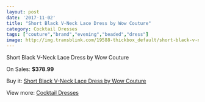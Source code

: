 ```yaml
---
layout: post
date: '2017-11-02'
title: "Short Black V-Neck Lace Dress by Wow Couture"
category: Cocktail Dresses
tags: ["couture","brand","evening","beaded","dress"]
image: http://img.transblink.com/19588-thickbox_default/short-black-v-neck-lace-dress-by-wow-couture.jpg
---
```

Short Black V-Neck Lace Dress by Wow Couture

On Sales: **$378.99**
<a href="https://www.transblink.com/en/cocktail-dresses/6167-short-black-v-neck-lace-dress-by-wow-couture.html"><amp-img layout="responsive" width="600" height="600" src="//img.transblink.com/19588-thickbox_default/short-black-v-neck-lace-dress-by-wow-couture.jpg" alt="Short Black V-Neck Lace Dress by Wow Couture 0" /></a>
<a href="https://www.transblink.com/en/cocktail-dresses/6167-short-black-v-neck-lace-dress-by-wow-couture.html"><amp-img layout="responsive" width="600" height="600" src="//img.transblink.com/19590-thickbox_default/short-black-v-neck-lace-dress-by-wow-couture.jpg" alt="Short Black V-Neck Lace Dress by Wow Couture 1" /></a>
<a href="https://www.transblink.com/en/cocktail-dresses/6167-short-black-v-neck-lace-dress-by-wow-couture.html"><amp-img layout="responsive" width="600" height="600" src="//img.transblink.com/19589-thickbox_default/short-black-v-neck-lace-dress-by-wow-couture.jpg" alt="Short Black V-Neck Lace Dress by Wow Couture 2" /></a>

Buy it: [Short Black V-Neck Lace Dress by Wow Couture](https://www.transblink.com/en/cocktail-dresses/6167-short-black-v-neck-lace-dress-by-wow-couture.html "Short Black V-Neck Lace Dress by Wow Couture")

View more: [Cocktail Dresses](https://www.transblink.com/en/38-cocktail-dresses "Cocktail Dresses")